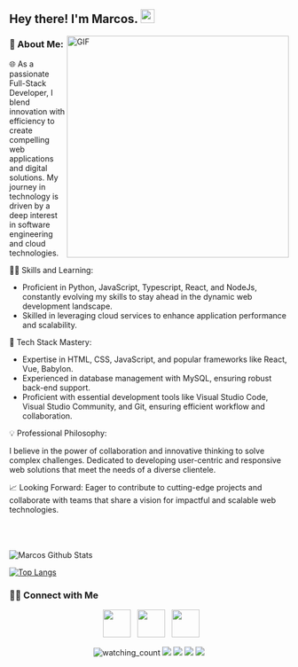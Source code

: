 <h2> Hey there! I'm Marcos. <img src="https://github.com/souvikguria98/souvikguria98/blob/master/Hi.gif" width="25"></h2>
<img align="right" alt="GIF" src="https://media.giphy.com/media/sV58d5Y5YMWNpW0Pcj/giphy.gif" width="400"/>

<h3> 🚀 About Me:</h3>

🌐 As a passionate Full-Stack Developer, I blend innovation with efficiency to create compelling web applications and digital solutions. My journey in technology is driven by a deep interest in software engineering and cloud technologies.

👨‍💻 Skills and Learning:

- Proficient in Python, JavaScript, Typescript, React, and NodeJs, constantly evolving my skills to stay ahead in the dynamic web development landscape.
- Skilled in leveraging cloud services to enhance application performance and scalability.

🔧 Tech Stack Mastery:

- Expertise in HTML, CSS, JavaScript, and popular frameworks like React, Vue, Babylon.
- Experienced in database management with MySQL, ensuring robust back-end support.
- Proficient with essential development tools like Visual Studio Code, Visual Studio Community, and Git, ensuring efficient workflow and collaboration.

💡 Professional Philosophy:

I believe in the power of collaboration and innovative thinking to solve complex challenges.
Dedicated to developing user-centric and responsive web solutions that meet the needs of a diverse clientele.

📈 Looking Forward:
Eager to contribute to cutting-edge projects and collaborate with teams that share a vision for impactful and scalable web technologies.

<br>

</br>

<br>


<img align="center" src="https://github-readme-stats.vercel.app/api?username=MarcosPimienta&include_all_commits=true&count_private=true&show_icons=true&line_height=20&title_color=07d2f1&icon_color=07d2f1&text_color=D3D3D3&bg_color=0,000000,101819" alt="Marcos Github Stats">

</br>


[![Top Langs](https://github-readme-stats.vercel.app/api/top-langs/?username=MarcosPimienta&layout=compact&title_color=b75fa3&text_color=b75fa3&bg_color=101819)](https://github.com/MarcosPimienta/github-readme-stats)

<h3> 🤝🏻 Connect with Me </h3>

<p align="center">
&nbsp; <a href="https://twitter.com/Marcos_Pimienta" target="_blank" rel="noopener noreferrer"><img src="https://img.icons8.com/plasticine/100/000000/twitter.png" width="50" /></a>  
&nbsp; <a href="https://www.linkedin.com/in/marcospimienta/" target="_blank" rel="noopener noreferrer"><img src="https://img.icons8.com/plasticine/100/000000/linkedin.png" width="50" /></a>
&nbsp; <a href="mailto:fenix3819@gmail.com" target="_blank" rel="noopener noreferrer"><img src="https://img.icons8.com/plasticine/100/000000/gmail.png"  width="50" /></a>
</p>

 <p align="center">
  <img src="https://komarev.com/ghpvc/?username=MarcosPimienta&color=brightgreen" alt="watching_count" />
  <img src="https://img.shields.io/badge/Age-34-blue" />
  <img src="https://img.shields.io/badge/Focus-Full%20Stack-brightgreen" />
  <img src="https://img.shields.io/badge/Lives-Miami-success" />
  <img src="https://img.shields.io/badge/Languages-English%20%26%20Spanish-brightgreen" />
</p>
<p align="center">
